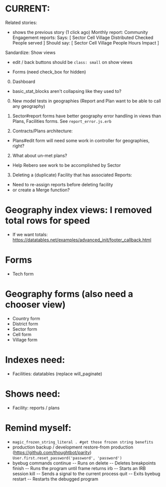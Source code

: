 # CURRENT:
Related stories:
- shows the previous story (1 click ago)
Monthly report: Community Engagement reports:
Says: [ Sector  Cell  Village Distributed Checked People served ]
Should say: [ Sector  Cell  Village People Hours Impact ]

Sandardize: Show views
- edit / back buttons should be `class: small` on show views

- Forms (need check_box for hidden)

0. Dashboard
- basic_stat_blocks aren't collapsing like they used to?

0. New model tests in geographies (Report and Plan want to be able to call any geography)

0. Sector#report forms have better geography error handling in views than Plans, Facilities forms. See `report_error.js.erb`

1. Contracts/Plans architecture:
- Plans#edit form will need some work in controller for geographies, right?

2. What about un-met plans?
- Help Rebero see work to be accomplished by Sector

3. Deleting a (duplicate) Facility that has associated Reports:
- Need to re-assign reports before deleting facility
- or create a Merge function?

# Geography index views: I removed total rows for speed
- If we want totals: https://datatables.net/examples/advanced_init/footer_callback.html

# Forms
- Tech form

# Geography forms (also need a chooser view)
- Country form
- District form
- Sector form
- Cell form
- Village form

# Indexes need:
- Facilities: datatables (replace will_paginate)

# Shows need:
- Facility: reports / plans

# Remind myself:
* `magic_frozen_string_literal . #get those frozen string benefits`
* production backup / development restore-from production (https://github.com/thoughtbot/parity)
  `User.first.reset_password('password', 'password')`
* byebug commands
    continue   -- Runs on
    delete     -- Deletes breakpoints
    finish     -- Runs the program until frame returns
    irb        -- Starts an IRB session
    kill       -- Sends a signal to the current process
    quit       -- Exits byebug
    restart    -- Restarts the debugged program
